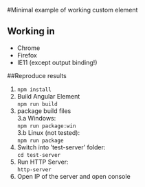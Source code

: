 #Minimal example of working custom element

## Working in
- Chrome
- Firefox
- IE11 (except output binding!)

##Reproduce results

1. `npm install`
2. Build Angular Element  
`npm run build`  
3. package build files  
3.a Windows:  
`npm run package:win`  
3.b Linux (not tested):    
`npm run package`
4. Switch into 'test-server' folder:  
 `cd test-server`
5. Run HTTP Server:  
`http-server`
6. Open IP of the server and open console
